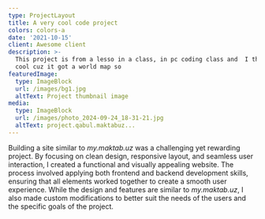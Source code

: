 ```yaml
---
type: ProjectLayout
title: A very cool code project
colors: colors-a
date: '2021-10-15'
client: Awesome client
description: >-
  This project is from a lesso in a class, in pc coding class and  I think  its
  cool cuz it got a world map so
featuredImage:
  type: ImageBlock
  url: /images/bg1.jpg
  altText: Project thumbnail image
media:
  type: ImageBlock
  url: /images/photo_2024-09-24_18-31-21.jpg
  altText: project.qabul.maktabuz...
---
```

Building a site similar to *my.maktab.uz* was a challenging yet rewarding project. By focusing on clean design, responsive layout, and seamless user interaction, I created a functional and visually appealing website. The process involved applying both frontend and backend development skills, ensuring that all elements worked together to create a smooth user experience. While the design and features are similar to *my.maktab.uz*, I also made custom modifications to better suit the needs of the users and the specific goals of the project.

